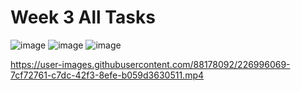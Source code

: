 # Week 3 All Tasks 

![image](https://user-images.githubusercontent.com/88178092/226995654-ec1e9d8a-309d-452b-9c2c-dc50ac9f6af9.png)
![image](https://user-images.githubusercontent.com/88178092/226995731-65062278-5093-4c37-ba57-d3d9f2f03d84.png)
![image](https://user-images.githubusercontent.com/88178092/226995799-93d8e3ec-a3cf-4ac5-be12-e7eb9c5ac2b2.png)



https://user-images.githubusercontent.com/88178092/226996069-7cf72761-c7dc-42f3-8efe-b059d3630511.mp4

